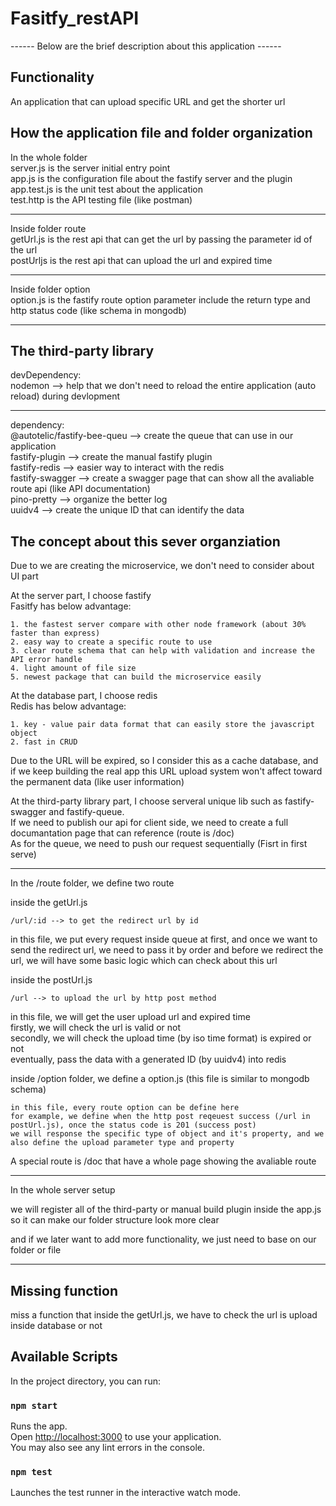 # Fasitfy_restAPI

------  Below are the brief description about this application ------

## Functionality
An application that can upload specific URL and get the shorter url

## How the application file and folder organization
In the whole folder \
server.js is the server initial entry point \
app.js is the configuration file about the fastify server and the plugin \
app.test.js is the unit test about the application \
test.http is the API testing file (like postman)

----------------------------------------------------------------

Inside folder route \
getUrl.js is the rest api that can get the url by passing the parameter id of the url \
postUrljs is the rest api that can upload the url and expired time

----------------------------------------------------------------

Inside folder option \
option.js is the fastify route option parameter include the return type and http status code (like schema in mongodb)

----------------------------------------------------------------

## The third-party library
devDependency: \
nodemon --> help that we don't need to reload the entire application (auto reload) during devlopment

----------------------------------------------------------------

dependency: \
@autotelic/fastify-bee-queu --> create the queue that can use in our application \
fastify-plugin --> create the manual fastify plugin \
fastify-redis --> easier way to interact with the redis \
fastify-swagger --> create a swagger page that can show all the avaliable route api (like API documentation) \
pino-pretty --> organize the better log \
uuidv4 --> create the unique ID that can identify the data

## The concept about this sever organziation
Due to we are creating the microservice, we don't need to consider about UI part

At the server part, I choose fastify \
Fasitfy has below advantage: 

    1. the fastest server compare with other node framework (about 30% faster than express) 
    2. easy way to create a specific route to use 
    3. clear route schema that can help with validation and increase the API error handle 
    4. light amount of file size 
    5. newest package that can build the microservice easily

At the database part, I choose redis \
Redis has below advantage: 

    1. key - value pair data format that can easily store the javascript object 
    2. fast in CRUD 

Due to the URL will be expired, so I consider this as a cache database, and if we keep building the real app
this URL upload system won't affect toward the permanent data (like user information)

At the third-party library part, I choose serveral unique lib such as fastify-swagger and fastify-queue. \
If we need to publish our api for client side, we need to create a full documantation page that can reference (route is /doc) \
As for the queue, we need to push our request sequentially (Fisrt in first serve)

----------------------------------------------------------------

In the /route folder, we define two route

inside the getUrl.js 

    /url/:id --> to get the redirect url by id 
in this file, we put every request inside queue at first, and once we want to send the redirect url, we need to pass it by order
and before we redirect the url, we will have some basic logic which can check about this url


inside the postUrl.js 

    /url --> to upload the url by http post method 
in this file, we will get the user upload url and expired time \
firstly, we will check the url is valid or not \
secondly, we will check the upload time (by iso time format) is expired or not \
eventually, pass the data with a generated ID (by uuidv4) into redis


inside /option folder, we define a option.js (this file is similar to mongodb schema) 

    in this file, every route option can be define here 
    for example, we define when the http post reqeuest success (/url in postUrl.js), once the status code is 201 (success post)
    we will response the specific type of object and it's property, and we also define the upload parameter type and property


A special route is /doc that have a whole page showing the avaliable route

----------------------------------------------------------------

In the whole server setup

we will register all of the third-party or manual build plugin inside the app.js
so it can make our folder structure look more clear

and if we later want to add more functionality, we just need to base on our folder or file

----------------------------------------------------------------
## Missing function
miss a function that inside the getUrl.js, we have to check the url is upload inside database or not

## Available Scripts
In the project directory, you can run:

### `npm start`

Runs the app.\
Open [http://localhost:3000](http://localhost:3000) to use your application.\
You may also see any lint errors in the console.

### `npm test`

Launches the test runner in the interactive watch mode.